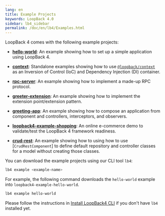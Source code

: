 ```yaml
---
lang: en
title: Example Projects
keywords: LoopBack 4.0
sidebar: lb4_sidebar
permalink: /doc/en/lb4/Examples.html
---
```


LoopBack 4 comes with the following example projects:

- **[hello-world](https://github.com/strongloop/loopback-next/tree/master/examples/hello-world)**:
  An example showing how to set up a simple application using LoopBack 4.

- **[context](https://github.com/strongloop/loopback-next/tree/master/examples/context)**:
  Standalone examples showing how to use
  [`@loopback/context`](https://github.com/strongloop/loopback-next/tree/master/packages/context)
  as an Inversion of Control (IoC) and Dependency Injection (DI) container.

- **[rpc-server](https://github.com/strongloop/loopback-next/tree/master/examples/rpc-server)**:
  An example showing how to implement a made-up RPC protocol.

- **[greeter-extension](https://github.com/strongloop/loopback-next/tree/master/examples/greeter-extension)**:
  An example showing how to implement the extension point/extension pattern.

- **[greeting-app](https://github.com/strongloop/loopback-next/tree/master/examples/greeting-app)**:
  An example showing how to compose an application from component and
  controllers, interceptors, and observers.

- **[loopback4-example-shopping](https://github.com/strongloop/loopback4-example-shopping)**:
  An online e-commerce demo to validate/test the LoopBack 4 framework readiness.

- **[crud-rest](https://github.com/strongloop/loopback-next/tree/master/examples/crud-rest)**:
  An example showing how to using how to use [`CrudRestComponent`] to define
  default repository and controller classes for a model without creating those
  classes.

You can download the example projects using our CLI tool `lb4`:

```sh
lb4 example <example-name>
```

For example, the following command downloads the `hello-world` example into
`loopback4-example-hello-world`.

```sh
lb4 example hello-world
```

Please follow the instructions in
[Install LoopBack4 CLI](Getting-started.md#install-loopback-4-cli) if you don't
have `lb4` installed yet.
